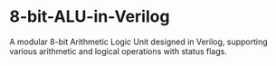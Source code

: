 # 8-bit-ALU-in-Verilog
A modular 8-bit Arithmetic Logic Unit designed in Verilog, supporting various arithmetic and logical operations with status flags.
